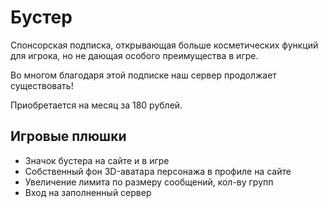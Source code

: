 # Бустер

Спонсорская подписка, открывающая больше косметических функций для игрока, но не дающая особого преимущества в игре.

Во многом благодаря этой подписке наш сервер продолжает существовать! 

Приобретается на месяц за 180 рублей.

## Игровые плюшки

- Значок бустера на сайте и в игре
- Собственный фон 3D-аватара персонажа в профиле на сайте
- Увеличение лимита по размеру сообщений, кол-ву групп
- Вход на заполненный сервер